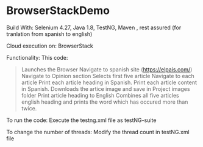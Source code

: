 # BrowserStackDemo
Build With:
Selenium 4.27, Java 1.8, TestNG, Maven , rest assured (for tranlation from spanish to english)

Cloud execution on:
BrowserStack

Functionality:
This code:
> Launches the Browser
> Navigate to spanish site (https://elpais.com/)
> Navigate to Opinion section
> Selects first five article
> Navigate to each article
> Print each article heading in Spanish.
> Print each article content in Spanish.
> Downloads the artice image and save in Project images folder
> Print article heading to English
> Combines all five articles english heading and prints the word which has occured more than twice.

To run the code:
Execute the testng.xml file as testNG-suite

To change the number of threads:
Modify the thread count in testNG.xml file
